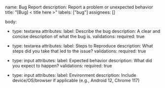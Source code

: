 name: Bug Report
description: Report a problem or unexpected behavior
title: "[Bug] < title here >"
labels: ["bug"]
assignees: []

body:
  - type: textarea
    attributes:
      label: Describe the bug
      description: A clear and concise description of what the bug is.
    validations:
      required: true

  - type: textarea
    attributes:
      label: Steps to Reproduce
      description: What steps did you take that led to the issue?
    validations:
      required: true

  - type: input
    attributes:
      label: Expected behavior
      description: What did you expect to happen?
    validations:
      required: true

  - type: input
    attributes:
      label: Environment
      description: Include device/OS/browser if applicable (e.g., Android 12, Chrome 117)
